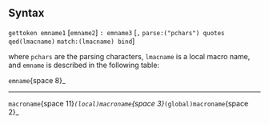 ## Syntax

`gettoken emname1` \[`emname2`\] `: emname3` \[`,`
`parse:("pchars") quotes qed(lmacname)`
`match:(lmacname) bind`\]

where `pchars` are the parsing characters, `lmacname` is a local macro
name, and `emname` is described in the following table:

`emname`<span options="8">{space 8}_

------------------------------------------------------------------------

`macroname`<span options="11">{space 11}_`(local)macroname`<span
options="3">{space 3}_`(global)macroname`<span
options="2">{space 2}_
